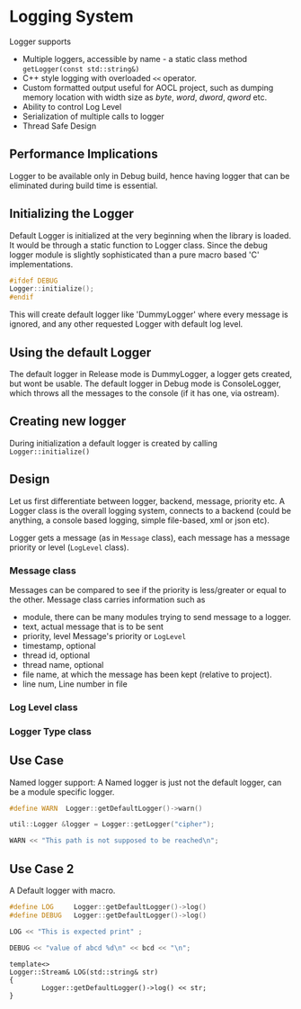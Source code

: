 # Logging System

Logger supports
 - Multiple loggers, accessible by name
        - a static class method `getLogger(const std::string&)`
 - C++ style logging with overloaded `<<` operator.
 - Custom formatted output useful for AOCL project, such as dumping memory
   location with width size as _byte_, _word_, _dword_, _qword_ etc.
 - Ability to control Log Level
 - Serialization of multiple calls to logger
 - Thread Safe Design

## Performance Implications
Logger to be available only in Debug build, hence having logger that can be
eliminated during build time is essential.

## Initializing the Logger
Default Logger is initialized at the very beginning when the library is loaded.
It would be through a static function to Logger class. Since the debug logger
module is slightly sophisticated than a pure macro based 'C' implementations.

```c++
#ifdef DEBUG
Logger::initialize();
#endif
``` 

This will create default logger like 'DummyLogger' where every message is
ignored, and any other requested Logger with default log level.

## Using the default Logger 
The default logger in Release mode is DummyLogger, a logger gets created, but
wont be usable. The default logger in Debug mode is ConsoleLogger, which throws
all the messages to the console (if it has one, via ostream).

## Creating new logger
During initialization a default logger is created by calling `Logger::initialize()`


## Design

Let us first differentiate between logger, backend, message, priority etc. A
Logger class is the overall logging system, connects to a backend (could be
anything, a console based logging, simple file-based, xml or json etc).

Logger gets a message (as in `Message` class), each message has a message
priority or level (`LogLevel` class). 

### Message class
Messages can be compared to see if the priority is less/greater or equal to the
other. Message class carries information such as 
 - module, there can be many modules trying to send message to a logger.
 - text, actual message that is to be sent
 - priority, level Message's priority or `LogLevel`
 - timestamp, optional
 - thread id, optional
 - thread name, optional
 - file name, at which the message has been kept (relative to project).
 - line num, Line number in file

### Log Level class
### Logger Type class

## Use Case

Named logger support:
A Named logger is just not the default logger, can be a module specific logger.

```c++
#define WARN  Logger::getDefaultLogger()->warn()

util::Logger &logger = Logger::getLogger("cipher");

WARN << "This path is not supposed to be reached\n";

```

## Use Case 2

A Default logger with macro.

```c++
#define LOG     Logger::getDefaultLogger()->log()
#define DEBUG   Logger::getDefaultLogger()->log()

LOG << "This is expected print" ;

DEBUG << "value of abcd %d\n" << bcd << "\n";

```


```
template<>
Logger::Stream& LOG(std::string& str)
{
        Logger::getDefaultLogger()->log() << str;
}

```

